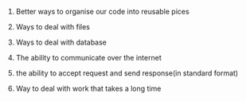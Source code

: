 1. Better ways to organise our code into reusable pices

2. Ways to deal with files

3. Ways to deal with database

4. The ability to communicate over the internet

5. the ability to accept request and send response(in standard format)

6. Way to deal with work that takes a long time
